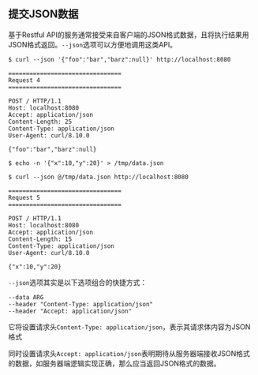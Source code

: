## 提交JSON数据

基于Restful API的服务通常接受来自客户端的JSON格式数据，且将执行结果用JSON格式返回。`--json`选项可以方便地调用这类API。

```shell
$ curl --json '{"foo":"bar","barz":null}' http://localhost:8080

================================
Request 4
================================

POST / HTTP/1.1
Host: localhost:8080
Accept: application/json
Content-Length: 25
Content-Type: application/json
User-Agent: curl/8.10.0

{"foo":"bar","barz":null}
```

```shell
$ echo -n '{"x":10,"y":20}' > /tmp/data.json

$ curl --json @/tmp/data.json http://localhost:8080

================================
Request 5
================================

POST / HTTP/1.1
Host: localhost:8080
Accept: application/json
Content-Length: 15
Content-Type: application/json
User-Agent: curl/8.10.0

{"x":10,"y":20}
```

`--json`选项其实是以下选项组合的快捷方式：
```
--data ARG
--header "Content-Type: application/json"
--header "Accept: application/json"
```

它将设置请求头`Content-Type: application/json`，表示其请求体内容为JSON格式

同时设置请求头`Accept: application/json`表明期待从服务器端接收JSON格式的数据，如服务器端逻辑实现正确，那么应当返回JSON格式的数据。

